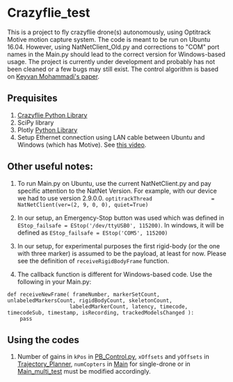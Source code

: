 # Crazyflie_test
This is a project to fly crazyflie drone(s) autonomously, using Optitrack Motive motion capture system.
The code is meant to be run on Ubuntu 16.04. However, using NatNetClient_Old.py and corrections to "COM" port names in the Main.py should lead to the correct version for Windows-based usage.
The project is currently under development and probably has not been cleaned or a few bugs may still exist. The control algorithm is based on [Keyvan Mohammadi's paper](https://ieeexplore.ieee.org/abstract/document/8593952). 
## Prequisites
1. [Crazyflie Python Library](https://github.com/bitcraze/crazyflie-lib-python) 
2. SciPy library
3. Plotly [Python Library](https://plotly.com/python/])
4. Setup Ethernet connection using LAN cable between Ubuntu and Windows (which has Motive). See [this video](https://youtu.be/5e0sMf48cBk).
## Other useful notes:
1. To run Main.py on Ubuntu, use the current NatNetClient.py and pay specific attention to the NatNet Version. For example, with our device we had to use version 2.9.0.0.
``` optitrackThread                   = NatNetClient(ver=(2, 9, 0, 0), quiet=True) ```
2. In our setup, an Emergency-Stop  button was used which was defined in ```EStop_failsafe = EStop('/dev/ttyUSB0', 115200)```. In windows, it will be defined as ```EStop_failsafe = EStop('COM5', 115200) ```

3. In our setup, for experimental purposes the first rigid-body (or the one with three marker) is assumed to be the payload, at least for now. Please see the definition of ```receiveRigidBodyFrame``` function.
4. The callback function is different for Windows-based code. Use the following in your Main.py:
```
def receiveNewFrame( frameNumber, markerSetCount, unlabeledMarkersCount, rigidBodyCount, skeletonCount,
                    labeledMarkerCount, latency, timecode, timecodeSub, timestamp, isRecording, trackedModelsChanged ):
    pass
```
## Using the codes
1. Number of gains in ```kPos``` in [PB_Control.py](PB_Control.py), ```xOffsets``` and ```yOffsets``` in [Trajectory_Planner](Trajectory_Planner.py), ```numCopters``` in [Main](Main.py) for single-drone or in [Main_multi_test](Main_multi_test.py) must be modified accordingly. 
